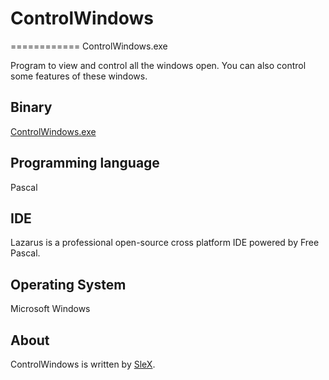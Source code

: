 # ControlWindows
============
ControlWindows.exe

Program to view and control all the windows open.
You can also control some features of these windows.

## Binary
[ControlWindows.exe](https://github.com/sxslex/ControlWindows/blob/master/trunk/ControlWindows.exe?raw=true)

## Programming language
Pascal

## IDE
Lazarus is a professional open-source cross platform IDE powered by Free Pascal.

## Operating System
Microsoft Windows

## About
ControlWindows is written by [SleX](https://github.com/sxslex).

